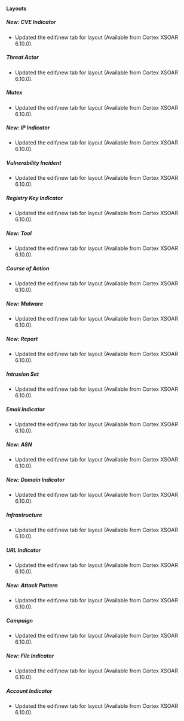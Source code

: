 
#### Layouts
##### New: CVE Indicator
- Updated the edit\new tab for layout (Available from Cortex XSOAR 6.10.0).
##### Threat Actor
- Updated the edit\new tab for layout (Available from Cortex XSOAR 6.10.0).
##### Mutex
- Updated the edit\new tab for layout (Available from Cortex XSOAR 6.10.0).
##### New: IP Indicator
- Updated the edit\new tab for layout (Available from Cortex XSOAR 6.10.0).
##### Vulnerability Incident
- Updated the edit\new tab for layout (Available from Cortex XSOAR 6.10.0).
##### Registry Key Indicator
- Updated the edit\new tab for layout (Available from Cortex XSOAR 6.10.0).
##### New: Tool
- Updated the edit\new tab for layout (Available from Cortex XSOAR 6.10.0).
##### Course of Action
- Updated the edit\new tab for layout (Available from Cortex XSOAR 6.10.0).
##### New: Malware
- Updated the edit\new tab for layout (Available from Cortex XSOAR 6.10.0).
##### New: Report
- Updated the edit\new tab for layout (Available from Cortex XSOAR 6.10.0).
##### Intrusion Set
- Updated the edit\new tab for layout (Available from Cortex XSOAR 6.10.0).
##### Email Indicator
- Updated the edit\new tab for layout (Available from Cortex XSOAR 6.10.0).
##### New: ASN
- Updated the edit\new tab for layout (Available from Cortex XSOAR 6.10.0).
##### New: Domain Indicator
- Updated the edit\new tab for layout (Available from Cortex XSOAR 6.10.0).
##### Infrastructure
- Updated the edit\new tab for layout (Available from Cortex XSOAR 6.10.0).
##### URL Indicator
- Updated the edit\new tab for layout (Available from Cortex XSOAR 6.10.0).
##### New: Attack Pattern
- Updated the edit\new tab for layout (Available from Cortex XSOAR 6.10.0).
##### Campaign
- Updated the edit\new tab for layout (Available from Cortex XSOAR 6.10.0).
##### New: File Indicator
- Updated the edit\new tab for layout (Available from Cortex XSOAR 6.10.0).
##### Account Indicator
- Updated the edit\new tab for layout (Available from Cortex XSOAR 6.10.0).

